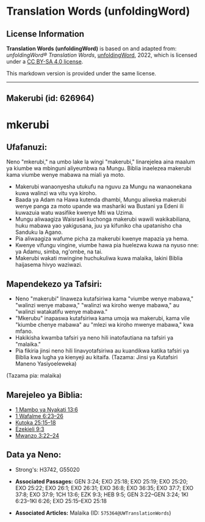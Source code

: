 # Translation Words (unfoldingWord)

## License Information

**Translation Words (unfoldingWord)** is based on and adapted from: _unfoldingWord® Translation Words_, [unfoldingWord](https://unfoldingword.org/utw), 2022, which is licensed under a [CC BY-SA 4.0 license](https://creativecommons.org/licenses/by-sa/4.0/legalcode.en).

This markdown version is provided under the same license.



--------------------------------

## Makerubi (id: 626964)

mkerubi
=======

Ufafanuzi:
----------

Neno "mkerubi," na umbo lake la wingi "makerubi," linarejelea aina maalum ya kiumbe wa mbinguni aliyeumbwa na Mungu. Biblia inaelezea makerubi kama viumbe wenye mabawa na miali ya moto.

* Makerubi wanaonyesha utukufu na nguvu za Mungu na wanaonekana kuwa walinzi wa vitu vya kiroho.
* Baada ya Adam na Hawa kutenda dhambi, Mungu aliweka makerubi wenye panga za moto upande wa mashariki wa Bustani ya Edeni ili kuwazuia watu wasifike kwenye Mti wa Uzima.
* Mungu aliwaagiza Waisraeli kuchonga makerubi wawili wakikabiliana, huku mabawa yao yakigusana, juu ya kifuniko cha upatanisho cha Sanduku la Agano.
* Pia aliwaagiza wafume picha za makerubi kwenye mapazia ya hema.
* Kwenye vifungu vingine, viumbe hawa pia huelezwa kuwa na nyuso nne: ya Adamu, simba, ng'ombe, na tai.
* Makerubi wakati mwingine huchukuliwa kuwa malaika, lakini Biblia haijasema hivyo waziwazi.

Mapendekezo ya Tafsiri:
-----------------------

* Neno "makerubi" linaweza kutafsiriwa kama "viumbe wenye mabawa," "walinzi wenye mabawa," "walinzi wa kiroho wenye mabawa," au "walinzi watakatifu wenye mabawa."
* "Mkerubu" inapaswa kutafsiriwa kama umoja wa makerubi, kama vile "kiumbe chenye mabawa" au "mlezi wa kiroho mwenye mabawa," kwa mfano.
* Hakikisha kwamba tafsiri ya neno hili inatofautiana na tafsiri ya "malaika."
* Pia fikiria jinsi neno hili linavyotafsiriwa au kuandikwa katika tafsiri ya Biblia kwa lugha ya kienyeji au kitaifa. (Tazama: Jinsi ya Kutafsiri Maneno Yasiyoeleweka)

(Tazama pia: malaika)

Marejeleo ya Biblia:
--------------------

* [1 Mambo ya Nyakati 13:6](https://ref.ly/1Chr13:6)
* [1 Wafalme 6:23–26](https://ref.ly/1Kgs6:23-1Kgs6:26)
* [Kutoka 25:15–18](https://ref.ly/Exod25:15-Exod25:18)
* [Ezekieli 9:3](https://ref.ly/Ezek9:3)
* [Mwanzo 3:22–24](https://ref.ly/Gen3:22-Gen3:24)

Data ya Neno:
-------------

* Strong's: H3742, G55020

* **Associated Passages:** GEN 3:24; EXO 25:18; EXO 25:19; EXO 25:20; EXO 25:22; EXO 26:1; EXO 26:31; EXO 36:8; EXO 36:35; EXO 37:7; EXO 37:8; EXO 37:9; 1CH 13:6; EZK 9:3; HEB 9:5; GEN 3:22–GEN 3:24; 1KI 6:23–1KI 6:26; EXO 25:15–EXO 25:18
* **Associated Articles:** Malaika (ID: `575364@UWTranslationWords`)

